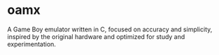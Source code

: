# oamx
A Game Boy emulator written in C, focused on accuracy and simplicity, inspired by the original hardware and optimized for study and experimentation.
